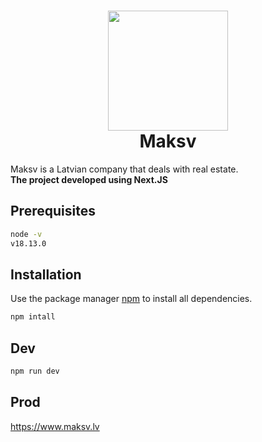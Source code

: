 <h1 align="center">
    <img width="192" height="192" src="./public/favicon.png" alt=""><br>
    Maksv
</h1>

Maksv is a Latvian company that deals with real estate.
<br>**The project developed using Next.JS**

## Prerequisites

```cmd
node -v
v18.13.0
```

## Installation

Use the package manager [npm](https://docs.npmjs.com/downloading-and-installing-node-js-and-npm) to install all dependencies.

```cmd
npm intall
```

## Dev

```cmd
npm run dev
```

## Prod

https://www.maksv.lv
